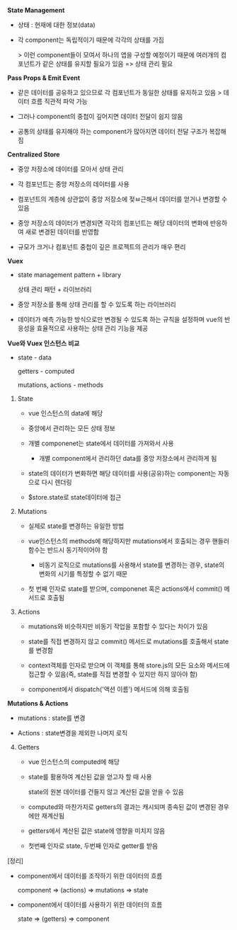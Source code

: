 **State Management**

- 상태 : 현재에 대한 정보(data)

- 각 component는 독립적이기 때문에 각각의 상태를 가짐
  
  \> 이런 component들이 모여서 하나의 앱을 구성할 예정이기 때문에 여러개의 컴포넌트가 같은 상태를 유지할 필요가 있음 => 상태 관리 필요



**Pass Props & Emit Event**

- 같은 데이터를 공유하고 있으므로 각 컴포넌트가 동일한 상태를 유지하고 있음 > 데이터 흐름 직관적 파악 가능

- 그러나 component의 중첩이 깊어지면 데이터 전달이 쉽지 않음

- 공통의 상태를 유지해야 하는 component가 많아지면 데이터 전달 구조가 복잡해짐



**Centralized Store**

- 중앙 저장소에 데이터를 모아서 상태 관리

- 각 컴포넌트는 중앙 저장소의 데이터를 사용

- 컴포넌트의 계층에 상관없이 중앙 저장소에 젖ㅂ근해서 데이터를 얻거나 변경할 수 있음

- 중앙 저장소의 데이터가 변경되면 각각의 컴포넌트는 해당 데이터의 변화에 반응하여 새로 변경된 데이터를 반영함

- 규모가 크거나 컴포넌트 중첩이 깊은 프로젝트의 관리가 매우 편리



**Vuex**

- state management pattern + library
  
  상태 관리 패턴 + 라이브러리

- 중앙 저장소를 통해 상태 관리를 할 수 있도록 하는 라이브러리

- 데이터가 예측 가능한 방식으로만 변경될 수 있도록 하는 규칙을 설정하며 vue의 반응성을 효율적으로 사용하는 상태 관리 기능을 제공



**Vue와 Vuex 인스턴스 비교**

- state - data
  
  getters - computed
  
  mutations, actions - methods



1. State
   
   - vue 인스턴스의 data에 해당
   
   - 중앙에서 관리하는 모든 상태 정보
   
   - 개별 componenet는 state에서 데이터를 가져와서 사용
     
     - 개별 component에서 관리하던 data를 중앙 저장소에서 관리하게 됨
   
   - state의 데이터가 변화하면 해당 데이터를 사용(공유)하는 component는 자동으로 다시 렌더링
   
   - $store.state로 state데이터에 접근

2. Mutations
   
   - 실제로 state를 변경하는 유일한 방법
   
   - vue인스턴스의 methods에 해당하지만 mutations에서 호출되는 경우 핸들러 함수는 반드시 동기적이어야 함
     
     - 비동기 로직으로 mutations를 사용해서 state를 변경하는 경우, state의 변화의 시기를 특정할 수 없기 때문
   
   - 첫 번째 인자로 state를 받으며, componenet 혹은 actions에서 commit() 메서드로 호출됨

3. Actions
   
   - mutations와 비슷하지만 비동기 작업을 포함할 수 있다는 차이가 있음
   
   - state를 직접 변경하지 않고 commit() 메서드로 mutations를 호출해서 state를 변경함
   
   - context객체를 인자로 받으며 이 객체를 통해 store.js의 모든 요소와 메서드에 접근할 수 있음(즉, state를 직접 변경할 수 있지만 하지 않아야 함)
   
   - component에서 dispatch('액션 이름') 메서드에 의해 호출됨



**Mutations & Actions**

- mutations :  state를 변경

- Actions : state변경을 제외한 나머지 로직



4. Getters
   
   - vue 인스턴스의 computed에 해당
   - state를 활용하여 계산된 값을 얻고자 할 때 사용
     
     state의 원본 데이터를 건들지 않고 계산된 값을 얻을 수 있음
   - computed와 마찬가지로 getters의 결과는 캐시되며 종속된 값이 변경된 경우에만 재계산됨
   - getters에서 계산된 값은 state에 영향을 미치지 않음
   - 첫번째 인자로 state, 두번째 인자로 getter를 받음



[정리]

- component에서 데이터를 조작하기 위한 데이터의 흐름
  
  component => (actions) => mutations => state

- component에서 데이터를 사용하기 위한 데이터의 흐름
  
  state => (getters) => component
